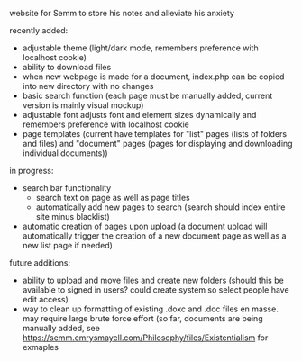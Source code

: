 website for Semm to store his notes and alleviate his anxiety

recently added:
- adjustable theme (light/dark mode, remembers preference with localhost cookie)
- ability to download files
- when new webpage is made for a document, index.php can be copied into new directory with no changes
- basic search function (each page must be manually added, current version is mainly visual mockup)
- adjustable font adjusts font and element sizes dynamically and remembers preference with localhost cookie
- page templates (current have templates for "list" pages (lists of folders and files) and "document" pages (pages for displaying and downloading individual documents))

in progress:
- search bar functionality
  - search text on page as well as page titles
  - automatically add new pages to search (search should index entire site minus blacklist)
- automatic creation of pages upon upload (a document upload will automatically trigger the creation of a new document page as well as a new list page if needed)

future additions:
- ability to upload and move files and create new folders (should this be available to signed in users? could create system so select people have edit access)
- way to clean up formatting of existing .doxc and .doc files en masse. may require large brute force effort (so far, documents are being manually added, see https://semm.emrysmayell.com/Philosophy/files/Existentialism for exmaples
